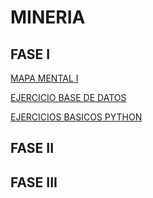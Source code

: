 # MINERIA

## FASE I

[MAPA MENTAL I](https://github.com/antoniolozz/Mineria-de-datos/blob/main/MapaMental_1_1847759.pdf)

[EJERCICIO BASE DE DATOS](https://github.com/OrlandoC98/MineriaDeDatos_FCFM/blob/main/Ej1_BasesDatos_Equipo_6.pdf)

[EJERCICIOS BASICOS PYTHON](https://github.com/antoniolozz/Mineria-de-datos/blob/main/Ej_Python_1847759.ipynb)
## FASE II  

## FASE III
